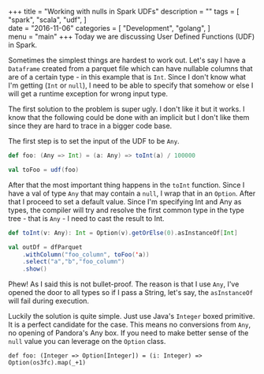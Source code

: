  +++
title = "Working with nulls in Spark UDFs"
description = ""
tags = [
    "spark",
    "scala",
    "udf",
]   
date = "2016-11-06"
categories = [
    "Development",
    "golang",
]   
menu = "main"
+++
Today we are discussing User Defined Functions (UDF) in Spark. 

Sometimes the simplest things are hardest to work out. Let's say I have a `Dataframe` created from a parquet file which can have nullable columns that are of a certain type - in this example that is `Int`. Since I don't know what I'm getting (`Int` or `null`), I need to be able to specify that somehow or else I will get a runtime exception for wrong input type. 

The first solution to the problem is super ugly. I don't like it but it works. I know that the following could be done with an implicit but I don't like them since they are hard to trace in a bigger code base.

The first step is to  set the input of the UDF to be `Any`.
```scala
def foo: (Any => Int) = (a: Any) => toInt(a) / 100000

val toFoo = udf(foo)
```

After that the most important thing happens in the `toInt` function. Since I have a val of type `Any` that may contain a `null`, I wrap that in an `Option`. After that I proceed to set a default value. Since I'm specifying Int and Any as types, the compiler will try and resolve the first common type in the type tree - that is `Any` - I need to cast the result to Int.

```scala
def toInt(v: Any): Int = Option(v).getOrElse(0).asInstanceOf[Int]
``` 

```scala
val outDf = dfParquet
    .withColumn("foo_column", toFoo('a))
    .select("a","b","foo_column")
    .show()
```

Phew! As I said this is not bullet-proof. The reason is that I use `Any`, I've opened the door to all types so if I pass a String, let's say, the `asInstanceOf` will fail during execution.

Luckily the solution is quite simple. Just use Java's `Integer` boxed primitive. It is a perfect candidate for the case. This means no conversions from `Any`, no opening of Pandora's Any box. If you need to make better sense of the `null` value you can leverage on the `Option` class.

`def foo: (Integer => Option[Integer]) = (i: Integer) => Option(os3fc).map(_+1)`
